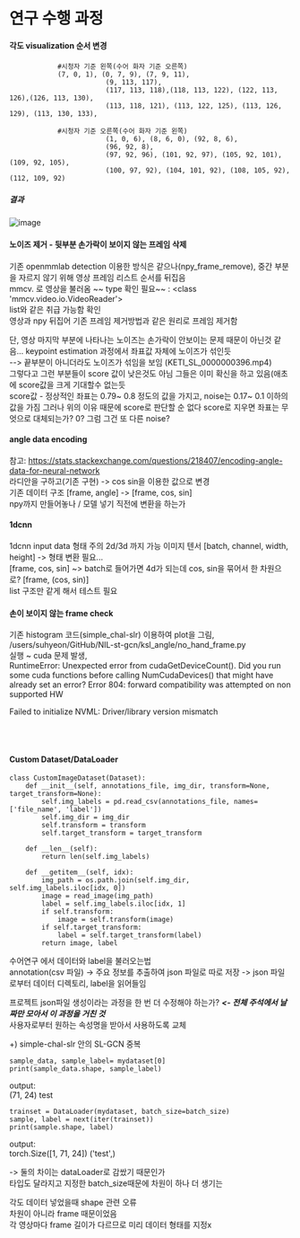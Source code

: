 # 연구 수행 과정  

#### 각도 visualization 순서 변경  
```
			#시청자 기준 왼쪽(수어 화자 기준 오른쪽)
			(7, 0, 1), (0, 7, 9), (7, 9, 11),
                        (9, 113, 117),
                        (117, 113, 118),(118, 113, 122), (122, 113, 126),(126, 113, 130),
                        (113, 118, 121), (113, 122, 125), (113, 126, 129), (113, 130, 133),

			#시청자 기준 오른쪽(수어 화자 기준 왼쪽)
                        (1, 0, 6), (8, 6, 0), (92, 8, 6),
                        (96, 92, 8),
                        (97, 92, 96), (101, 92, 97), (105, 92, 101), (109, 92, 105),
                        (100, 97, 92), (104, 101, 92), (108, 105, 92), (112, 109, 92)
```  
  
  
##### 결과  
![image](https://user-images.githubusercontent.com/82634312/204615619-4b50ab63-af4d-44a9-be25-28759bc7844a.png)  

#### 노이즈 제거 - 뒷부분 손가락이 보이지 않는 프레임 삭제  
기존 openmmlab detection 이용한 방식은 같으나(npy_frame_remove), 중간 부분을 자르지 않기 위해 영상 프레임 리스트 순서를 뒤집음  
mmcv. 로 영상을 불러옴 ~~ type 확인 필요~~ : <class 'mmcv.video.io.VideoReader'>  
list와 같은 취급 가능함 확인  
영상과 npy 뒤집어 기존 프레임 제거방법과 같은 원리로 프레임 제거함
  
단, 영상 마지막 부분에 나타나는 노이즈는 손가락이 안보이는 문제 때문이 아닌것 같음... keypoint estimation 과정에서 좌표값 자체에 노이즈가 섞인듯  
--> 끝부분이 아니더라도 노이즈가 섞임을 보임 (KETI_SL_0000000396.mp4)  
그렇다고 그런 부분들이 score 값이 낮은것도 아님 그들은 이미 확신을 하고 있음(애초에 score값을 크게 기대할수 없는듯  
score값 - 정상적인 좌표는 0.79~ 0.8 정도의 값을 가지고, noise는 0.17~ 0.1 이하의 값을 가짐 그러나 위의 이유 때문에 score로 판단할 순 없다
score로 지우면 좌표는 무엇으로 대체되는가? 0? 그럼 그건 또 다른 noise?  
  
#### angle data encoding  
참고: https://stats.stackexchange.com/questions/218407/encoding-angle-data-for-neural-network  
라디안을 구하고(기존 구현) -> cos sin을 이용한 값으로 변경  
기존 데이터 구조 [frame, angle] -> [frame, cos, sin]  
npy까지 만들어놓나 / 모델 넣기 직전에 변환을 하는가  

#### 1dcnn  
1dcnn input data 형태 주의 2d/3d 까지 가능
이미지 텐서 [batch, channel, width, height] -> 형태 변환 필요...  
[frame, cos, sin] ~> batch로 들어가면 4d가 되는데 cos, sin을 묶어서 한 차원으로? [frame, (cos, sin)]  
list 구조만 같게 해서 테스트 필요

#### 손이 보이지 않는 frame check  
기존 histogram 코드(simple_chal-slr) 이용하여 plot을 그림, /users/suhyeon/GitHub/NIL-st-gcn/ksl_angle/no_hand_frame.py  
실행 ~ cuda 문제 발생,  
RuntimeError: Unexpected error from cudaGetDeviceCount(). Did you run some cuda functions before calling NumCudaDevices() that might have already set an error? Error 804: forward compatibility was attempted on non supported HW  

Failed to initialize NVML: Driver/library version mismatch


</br></br>
#### Custom Dataset/DataLoader  
```
class CustomImageDataset(Dataset):
    def __init__(self, annotations_file, img_dir, transform=None, target_transform=None):
        self.img_labels = pd.read_csv(annotations_file, names=['file_name', 'label'])
        self.img_dir = img_dir
        self.transform = transform
        self.target_transform = target_transform

    def __len__(self):
        return len(self.img_labels)

    def __getitem__(self, idx):
        img_path = os.path.join(self.img_dir, self.img_labels.iloc[idx, 0])
        image = read_image(img_path)
        label = self.img_labels.iloc[idx, 1]
        if self.transform:
            image = self.transform(image)
        if self.target_transform:
            label = self.target_transform(label)
        return image, label
``` 
수어연구 에서 데이터와 label을 불러오는법  
annotation(csv 파일) -> 주요 정보를 추출하여 json 파일로 따로 저장 -> json 파일로부터 데이터 디렉토리, label을 읽어들임  

프로젝트 json파일 생성이라는 과정을 한 번 더 수정해야 하는가?  ***<- 전체 주석에서 날짜만 모아서 이 과정을 거친 것***  
사용자로부터 원하는 속성명을 받아서 사용하도록 교체  

+) simple-chal-slr 안의 SL-GCN 중복 
  
   
 ```
 sample_data, sample_label= mydataset[0]
 print(sample_data.shape, sample_label)
 ```
 output:  
 (71, 24) test  
    
    
 ```
 trainset = DataLoader(mydataset, batch_size=batch_size)
 sample, label = next(iter(trainset))
 print(sample.shape, label)
 ```
 output:  
 torch.Size([1, 71, 24]) ('test',)  
    
 -> 둘의 차이는 dataLoader로 감쌌기 때문인가  
 타입도 달라지고 지정한 batch_size때문에 차원이 하나 더 생기는  
   
    
 각도 데이터 넣었을때 shape 관련 오류  
 차원이 아니라 frame 때문이었음  
 각 영상마다 frame 길이가 다르므로 미리 데이터 형태를 지정x
